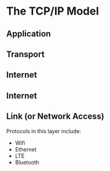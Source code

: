 # The TCP/IP Model

## Application

## Transport

## Internet

## Internet

## Link (or Network Access)

Protocols in this layer include:

- Wifi
- Ethernet
- LTE
- Bluetooth
